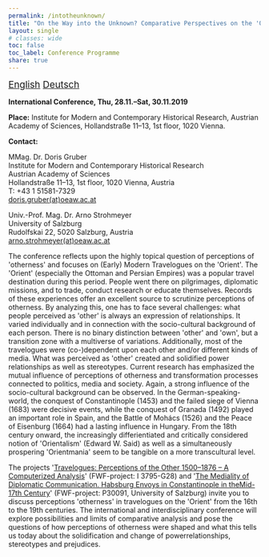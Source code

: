 ```yaml
---
permalink: /intotheunknown/
title: "On the Way into the Unknown? Comparative Perspectives on the 'Orient' in (Early) Modern Travelogues"
layout: single
# classes: wide
toc: false
toc_label: Conference Programme
share: true
---
```


<script language="JavaScript" src="/_includes/unCryptMail.js" type="text/javascript"></script>

<i class="fas fa-language"></i><span style="font-size: 14pt;"> [English](/intotheunknown/) [Deutsch](/intotheunknown_de)</span>

**International Conference, Thu, 28.11.–Sat, 30.11.2019**

**Place:** Institute for Modern and Contemporary Historical Research, Austrian Academy of Sciences, Hollandstraße 11–13, 1st floor, 1020 Vienna.

**Contact:**

MMag. Dr. Doris Gruber<br/>
Institute for Modern and Contemporary Historical Research<br/>
Austrian Academy of Sciences<br/>
Hollandstraße 11–13, 1st floor, 1020 Vienna, Austria<br/>
T: +43 1 51581-7329<br/>
[doris.gruber(at)oeaw.ac.at](javascript:linkTo_UnCryptMailto('nbjmup;epsjt/hsvcfsApfbx/bd/bu');)

Univ.-Prof. Mag. Dr. Arno Strohmeyer<br/>
University of Salzburg<br/>
Rudolfskai 22, 5020 Salzburg, Austria<br/>
[arno.strohmeyer(at)oeaw.ac.at](javascript:linkTo_UnCryptMailto('nbjmup;bsop/tuspinfzfsApfbx/bd/bu');)

The conference reflects upon the highly topical question of perceptions of 'otherness' and focuses on (Early) Modern
Travelogues on the 'Orient'. The 'Orient' (especially the Ottoman and Persian Empires) was a popular travel destination
during this period. People went there on pilgrimages, diplomatic missions, and to trade, conduct research or educate
themselves. Records of these experiences offer an excellent source to scrutinize perceptions of otherness. By analyzing
this, one has to face several challenges: what people perceived as 'other' is always an expression of relationships. It
varied individually and in connection with the socio-cultural background of each person. There is no binary distinction
between 'other' and 'own', but a transition zone with a multiverse of variations. Additionally, most of the travelogues
were (co-)dependent upon each other and/or different kinds of media. What was perceived as 'other' created and
solidified power relationships as well as stereotypes. Current research has emphasized the mutual influence of
perceptions of otherness and transformation processes connected to politics, media and society. Again, a strong
influence of the socio-cultural background can be observed. In the German-speaking-world, the conquest of Constantinople
(1453) and the failed siege of Vienna (1683) were decisive events, while the conquest of Granada (1492) played an important
role in Spain, and the Battle of Mohács (1526) and the Peace of Eisenburg (1664) had a lasting influence in Hungary.
From the 18th century onward, the increasingly differientiated and critically considered notion of 'Orientalism'
(Edward W. Said) as well as a simultaneously prospering 'Orientmania' seem to be tangible on a more transcultural level.

The projects '[Travelogues: Perceptions of the Other 1500–1876 – A Computerized Analysis](http://www.travelogues-project.info/)' (FWF-project: I 3795-G28) and
'[The Mediality of Diplomatic Communication. Habsburg Envoys in Constantinople in theMid-17th Century](http://diploko.at/en/)' (FWF-project: P30091,
University of Salzburg) invite you to discuss perceptions 'otherness' in travelogues on the 'Orient' from the 16th to
the 19th centuries. The international and interdisciplinary conference will explore possibilities and limits of
comparative analysis and pose the questions of how perceptions of otherness were shaped and what this tells us today
about the solidification and change of powerrelationships, stereotypes and prejudices.

<object data="../../_files/Programm-INZ-On-the-Way-Into-the-Unknown-V-07-10-2019.pdf" width="1000" height="1000" type='application/pdf'></object>
